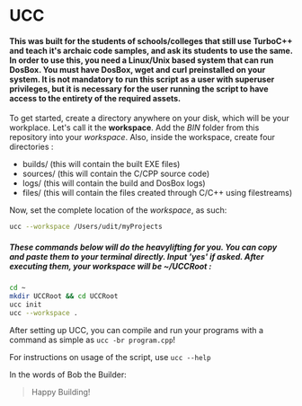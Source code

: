 # UCC

#### This was built for the students of schools/colleges that still use TurboC++ and teach it's archaic code samples, and ask its students to use the same. In order to use this, you need a Linux/Unix based system that can run DosBox. You must have DosBox, wget and curl preinstalled on your system. It is not mandatory to run this script as a user with superuser privileges, but it is necessary for the user running the script to have access to the entirety of the required assets.

To get started, create a directory anywhere on your disk, which will be your workplace. Let's call it the **workspace**. Add the *BIN* folder from this repository into your *workspace*. Also, inside the workspace, create four directories : 

- builds/ (this will contain the built EXE files)
- sources/ (this will contain the C/CPP source code)
- logs/ (this will contain the build and DosBox logs)
- files/ (this will contain the files created through C/C++ using filestreams)

Now, set the complete location of the *workspace*, as such:

```bash
ucc --workspace /Users/udit/myProjects
```

##### These commands below will do the heavylifting for you. You can copy and paste them to your terminal directly. Input 'yes' if asked. After executing them, your workspace will be ~/UCCRoot :

```bash
cd ~
mkdir UCCRoot && cd UCCRoot
ucc init
ucc --workspace .
```

After setting up UCC, you can compile and run your programs with a command as simple as `ucc -br program.cpp`!

For instructions on usage of the script, use `ucc --help`

In the words of Bob the Builder:
> Happy Building!
